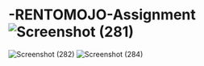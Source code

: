 # -RENTOMOJO-Assignment![Screenshot (281)](https://user-images.githubusercontent.com/73583966/179687595-de9c1025-8374-42d6-9915-c6a95ef63538.png)
![Screenshot (282)](https://user-images.githubusercontent.com/73583966/179687615-2178bbd3-d406-419d-bd60-2604ec1eed86.png)
![Screenshot (284)](https://user-images.githubusercontent.com/73583966/179687620-4cd39857-1b0d-4114-aed7-416c877cbd71.png)
